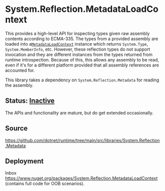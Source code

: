 # System.Reflection.MetadataLoadContext
This provides a high-level API for inspecting types given raw assembly contents according to ECMA-335. The types from a provided assembly are loaded into a[`MetadataLoadContext`](https://learn.microsoft.com/dotnet/api/system.reflection.metadataloadcontext) instance which returns `System.Type`, `System.MemberInfo`, etc. However, these reflection types do not support invocation and they are different instances from the types returned from runtime introspection. Because of this, this allows any assembly to be read, even if it's for a different platform provided that all assembly references are accounted for.<br/>

This library takes a dependency on `System.Reflection.Metadata` for reading the assembly.

## Status: [Inactive](../system.reflection/overview.md#status)
The APIs and functionality are mature, but do get extended occasionally.

## Source
https://github.com/dotnet/runtime/tree/main/src/libraries/System.Reflection.Metadata

## Deployment
Inbox<br/>
https://www.nuget.org/packages/System.Reflection.MetadataLoadContext (contains full code for OOB scenarios).

